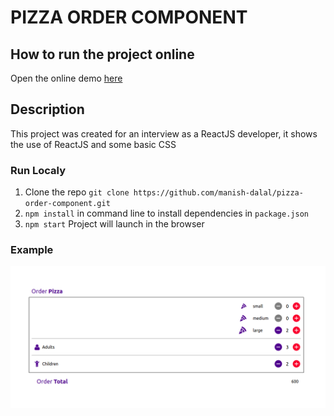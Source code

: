 # PIZZA ORDER COMPONENT

## How to run the project online

Open the online demo [here](https://manish-dalal.github.io/pizza-order-component)

## Description

This project was created for an interview as a ReactJS developer, it shows the use of ReactJS and some basic CSS

### Run Localy

1. Clone the repo `git clone https://github.com/manish-dalal/pizza-order-component.git`
2. `npm install` in command line to install dependencies in `package.json`
3. `npm start` Project will launch in the browser

### Example

<img src="logo.png">
